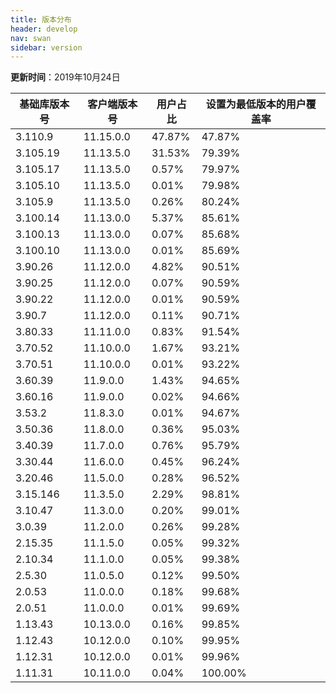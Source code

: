 ```yaml
---
title: 版本分布
header: develop
nav: swan
sidebar: version
---
```

**更新时间**：2019年10月24日

|基础库版本号|客户端版本号|用户占比|设置为最低版本的用户覆盖率|
|---|---|---|---|
|3.110.9|11.15.0.0|47.87%|47.87%|
|3.105.19|11.13.5.0|31.53%|79.39%|
|3.105.17|11.13.5.0|0.57%|79.97%|
|3.105.10|11.13.5.0|0.01%|79.98%|
|3.105.9|11.13.5.0|0.26%|80.24%|
|3.100.14|11.13.0.0|5.37%|85.61%|
|3.100.13|11.13.0.0|0.07%|85.68%|
|3.100.10|11.13.0.0|0.01%|85.69%|
|3.90.26|11.12.0.0|4.82%|90.51%|
|3.90.25|11.12.0.0|0.07%|90.59%|
|3.90.22|11.12.0.0|0.01%|90.59%|
|3.90.7|11.12.0.0|0.11%|90.71%|
|3.80.33|11.11.0.0|0.83%|91.54%|
|3.70.52|11.10.0.0|1.67%|93.21%|
|3.70.51|11.10.0.0|0.01%|93.22%|
|3.60.39|11.9.0.0|1.43%|94.65%|
|3.60.16|11.9.0.0|0.02%|94.66%|
|3.53.2|11.8.3.0|0.01%|94.67%|
|3.50.36|11.8.0.0|0.36%|95.03%|
|3.40.39|11.7.0.0|0.76%|95.79%|
|3.30.44|11.6.0.0|0.45%|96.24%|
|3.20.46|11.5.0.0|0.28%|96.52%|
|3.15.146|11.3.5.0|2.29%|98.81%|
|3.10.47|11.3.0.0|0.20%|99.01%|
|3.0.39|11.2.0.0|0.26%|99.28%|
|2.15.35|11.1.5.0|0.05%|99.32%|
|2.10.34|11.1.0.0|0.05%|99.38%|
|2.5.30|11.0.5.0|0.12%|99.50%|
|2.0.53|11.0.0.0|0.18%|99.68%|
|2.0.51|11.0.0.0|0.01%|99.69%|
|1.13.43|10.13.0.0|0.16%|99.85%|
|1.12.43|10.12.0.0|0.10%|99.95%|
|1.12.31|10.12.0.0|0.01%|99.96%|
|1.11.31|10.11.0.0|0.04%|100.00%|